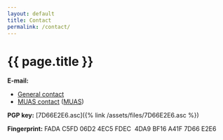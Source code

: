 ```yaml
---
layout: default
title: Contact
permalink: /contact/
---
```

# {{ page.title }}

**E-mail:** 
+ <a href="mailto:{{ 'benedikt.zoennchen@web.de' | encode_email }}" title="General">General contact</a> 
+ <a href="mailto:{{ 'zoennchen.benedikt@hm.edu' | encode_email }}" title="General">MUAS contact</a> ([MUAS](https://www.cs.hm.edu/en/home/index.en.html))

**PGP key:** [7D66E2E6.asc]({% link /assets/files/7D66E2E6.asc %})

**Fingerprint:** FADA C5FD 06D2 4EC5 FDEC  4DA9 BF16 A41F 7D66 E2E6